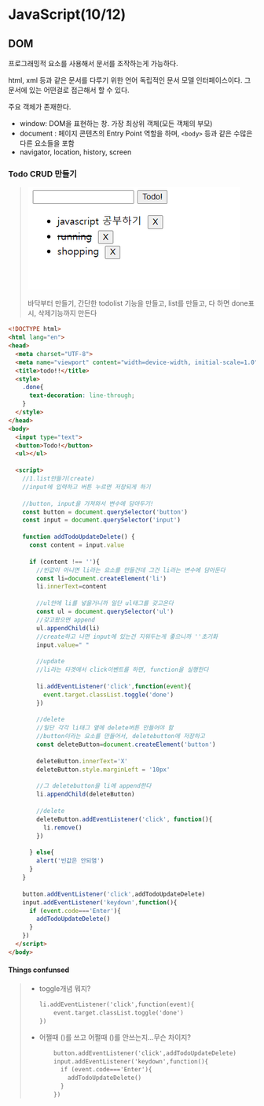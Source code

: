 # JavaScript(10/12)



## DOM

프로그래밍적 요소를 사용해서 문서를 조작하는게 가능하다.

html, xml 등과 같은 문서를 다루기 위한 언어 독립적인 문서 모델 인터페이스이다. 그 문서에 있는 어떤걸로 접근해서 할 수 있다. 

주요 객체가 존재한다. 

 - window: DOM을 표현하는 창. 가장 최상위 객체(모든 객체의 부모)
 - document : 페이지 콘텐츠의 Entry Point 역할을 하며, `<body>` 등과 같은 수많은 다른 요소들을 포함
- navigator, location, history, screen



### Todo CRUD 만들기

> ![image-20201012231634033](1012_js.assets/image-20201012231634033.png)
>
> 바닥부터 만들기, 간단한 todolist 기능을 만들고, list를 만들고, 다 하면 done표시, 삭제기능까지 만든다

```html
<!DOCTYPE html>
<html lang="en">
<head>
  <meta charset="UTF-8">
  <meta name="viewport" content="width=device-width, initial-scale=1.0">
  <title>todo!!</title>
  <style>
    .done{
      text-decoration: line-through;
    }
  </style>
</head>
<body>
  <input type="text">
  <button>Todo!</button>
  <ul></ul>

  <script>
    //1.list만들기(create)
    //input에 입력하고 버튼 누르면 저장되게 하기
    
    //button, input을 가져와서 변수에 담아두기!
    const button = document.querySelector('button')
    const input = document.querySelector('input')

    function addTodoUpdateDelete() {
      const content = input.value 

      if (content !== ''){
        //빈값이 아니면 li라는 요소를 만들건데 그건 li라는 변수에 담아둔다
        const li=document.createElement('li')
        li.innerText=content
		
        //ul안에 li를 넣을거니까 일단 ul태그를 갖고온다
        const ul = document.querySelector('ul')
        //갖고왔으면 append
        ul.appendChild(li)
        //create하고 나면 input에 있는건 지워두는게 좋으니까 ''초기화
        input.value=" "
        
        //update
        //li라는 타겟에서 click이벤트를 하면, function을 실행한다
        
        li.addEventListener('click',function(event){
          event.target.classList.toggle('done')
        })

        //delete
        //일단 각각 li태그 옆에 delete버튼 만들어야 함
        //button이라는 요소를 만들어서, deletebutton에 저장하고
        const deleteButton=document.createElement('button')

        deleteButton.innerText='X'
        deleteButton.style.marginLeft = '10px'
		
        //그 deletebutton을 li에 append한다
        li.appendChild(deleteButton)

        //delete
        deleteButton.addEventListener('click', function(){
          li.remove()
        })

      } else{
        alert('빈값은 안되염')
      }
    }

    button.addEventListener('click',addTodoUpdateDelete)
    input.addEventListener('keydown',function(){
      if (event.code==='Enter'){
        addTodoUpdateDelete()
      }
    })
  </script>
</body>
```



#### Things confunsed

> - toggle개념 뭐지? 
>
>   ```html
>   li.addEventListener('click',function(event){
>   	event.target.classList.toggle('done')
>   })
>   ```
>
> - 어쩔때 ()를 쓰고 어쩔때 ()를 안쓰는지...무슨 차이지?
>
>   ```html
>       button.addEventListener('click',addTodoUpdateDelete)
>       input.addEventListener('keydown',function(){
>         if (event.code==='Enter'){
>           addTodoUpdateDelete()
>         }
>       })
>   ```
>
>   










